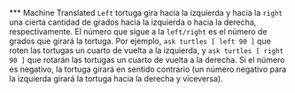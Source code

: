 ﻿*** Machine Translated
`Left` tortuga gira hacia la izquierda y hacia la `right` una cierta cantidad de grados hacia la izquierda o hacia la derecha, respectivamente. El número que sigue a la `left/right` es el número de grados que girará la tortuga. Por ejemplo, `ask turtles [ left 90 ]` que roten las tortugas un cuarto de vuelta a la izquierda, y `ask turtles [ right 90 ]` que rotarán las tortugas un cuarto de vuelta a la derecha. Si el número es negativo, la tortuga girará en sentido contrario (un número negativo para la izquierda girará la tortuga hacia la derecha y viceversa).
